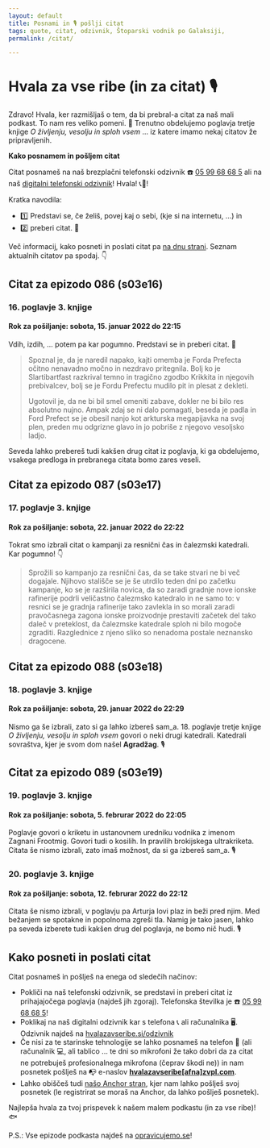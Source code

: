 ```yaml
---
layout: default
title: Posnami in 🎙 pošlji citat
tags: quote, citat, odzivnik, Štoparski vodnik po Galaksiji,
permalink: /citat/

---
```


# Hvala za vse ribe (in za citat) 🎙

Zdravo! Hvala, ker razmišljaš o tem, da bi prebral-a citat za naš mali podkast. To nam res veliko pomeni. 🙏 Trenutno obdelujemo poglavja tretje knjige _O življenju, vesolju in sploh vsem_ ... iz katere imamo nekaj citatov že pripravljenih.

**Kako posnamem in pošljem citat**

Citat posnameš na naš brezplačni telefonski odzivnik ☎️ <a href="tel:059968685" target="_blank" rel="noopener noreferrer">05 99 68 68 5</a> ali na naš <a href="https://hvalazavseribe.si/odzivnik/">digitalni telefonski odzivnik</a>! Hvala! 📞🙏! 

Kratka navodila:
- 1️⃣ Predstavi se, če želiš, povej kaj o sebi, (kje si na internetu, ...) in 
- 2️⃣ preberi citat. 📖

Več informacij, kako posneti in poslati citat pa [na dnu strani](https://hvalazavseribe.si/citat/#kako-posneti-in-poslati-citat). Seznam aktualnih citatov pa spodaj. 👇

## Citat za epizodo 086 (s03e16)

### 16. poglavje 3. knjige

#### Rok za pošiljanje: sobota, 15. januar 2022 do 22:15

Vdih, izdih, ... potem pa kar pogumno. Predstavi se in preberi citat. 💪

  >  Spoznal je, da je naredil napako, kajti omemba je Forda Prefecta očitno nenavadno močno in nezdravo pritegnila. Bolj ko je Slartibartfast razkrival temno in tragično zgodbo Krikkita in njegovih prebivalcev, bolj se je Fordu Prefectu mudilo pit in plesat z dekleti.
  > 
  > Ugotovil je, da ne bi bil smel omeniti zabave, dokler ne bi bilo res absolutno nujno. Ampak zdaj se ni dalo pomagati, beseda je padla in Ford Prefect se je obesil nanjo kot arkturska megapijavka na svoj plen, preden mu odgrizne glavo in jo pobriše z njegovo vesoljsko ladjo.

Seveda lahko prebereš tudi kakšen drug citat iz poglavja, ki ga obdelujemo, vsakega predloga in prebranega citata bomo zares veseli. 

## Citat za epizodo 087 (s03e17)

### 17. poglavje 3. knjige

#### Rok za pošiljanje: sobota, 22. januar 2022 do 22:22

Tokrat smo izbrali citat o kampanji za resnični čas in čalezmski katedrali. Kar pogumno! 👇

> Sprožili so kampanjo za resnični čas, da se take stvari ne bi več dogajale. Njihovo stališče se je še utrdilo teden dni po začetku kampanje, ko se je razširila novica, da so zaradi gradnje nove ionske rafinerije podrli veličastno čalezmsko katedralo in ne samo to: v resnici se je gradnja rafinerije tako zavlekla in so morali zaradi pravočasnega zagona ionske proizvodnje prestaviti začetek del tako daleč v preteklost, da čalezmske katedrale sploh ni bilo mogoče zgraditi. Razglednice z njeno sliko so nenadoma postale neznansko dragocene. 

## Citat za epizodo 088 (s03e18)

### 18. poglavje 3. knjige

#### Rok za pošiljanje: sobota, 29. januar 2022 do 22:29

Nismo ga še izbrali, zato si ga lahko izbereš sam_a. 18. poglavje tretje knjige _O življenju, vesolju in sploh vsem_ govori o neki drugi katedrali. Katedrali sovraštva, kjer je svom dom našel **Agradžag**. 🎙 

## Citat za epizodo 089 (s03e19)

### 19. poglavje 3. knjige

#### Rok za pošiljanje: sobota, 5. februrar 2022 do 22:05

Poglavje govori o kriketu in ustanovnem uredniku vodnika z imenom Zagnani Frootmig. Govori tudi o kosilih. In pravilih brokijskega ultrakriketa. Citata še nismo izbrali, zato imaš možnost, da si ga izbereš sam_a. 🎙 

### 20. poglavje 3. knjige

#### Rok za pošiljanje: sobota, 12. februrar 2022 do 22:12

 Citata še nismo izbrali, v poglavju pa Arturja lovi plaz in beži pred njim. Med bežanjem se spotakne in popolnoma zgreši tla. Namig je tako jasen, lahko pa seveda izberete tudi kakšen drug del poglavja, ne bomo nič hudi.  🎙 


## Kako posneti in poslati citat

Citat posnameš in pošlješ na enega od sledečih načinov:

- Pokliči na naš telefonski odzivnik, se predstavi in preberi citat iz prihajajočega poglavja (najdeš jih zgoraj). Telefonska številka je ☎️ <a href="tel:059968685" target="_blank" rel="noopener noreferrer">05 99 68 68 5</a>!
- Poklikaj na naš digitalni odzivnik kar s telefona 📞 ali računalnika 🖥. Odzivnik najdeš na <a href="https://hvalazavseribe.si/odzivnik/" target="_blank">hvalazavseribe.si/odzivnik</a>
- Če nisi za te starinske tehnologije se lahko posnameš na telefon 📱 (ali računalnik 💻, ali tablico ... te dni so mikrofoni že tako dobri da za citat ne potrebuješ profesionalnega mikrofona (čeprav škodi ne)) in nam posnetek pošlješ na 📭 e-naslov **<a href="javascript:location='mailto:\u0068\u0076\u0061\u006c\u0061\u007a\u0061\u0076\u0073\u0065\u0072\u0069\u0062\u0065\u0040\u007a\u0076\u0070\u006c\u002e\u0063\u006f\u006d';void 0">hvalazavseribe[afna]zvpl.com</a>**.
- Lahko obiščeš tudi [našo Anchor stran](https://anchor.fm/opravicujemose), kjer nam lahko pošlješ svoj posnetek (le registrirat se moraš na Anchor, da lahko pošlješ posnetek). 

Najlepša hvala za tvoj prispevek k našem malem podkastu (in za vse ribe)! 🐟

P.S.: Vse epizode podkasta najdeš na [opravicujemo.se](https://opravicujemo.se/)!
